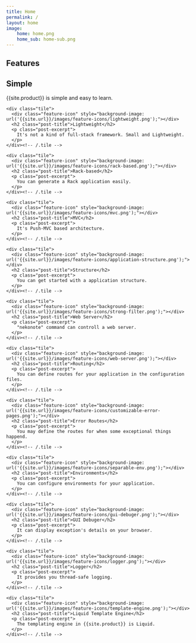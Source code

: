 ```yaml
---
title: Home
permalink: /
layout: home
image:
    home: home.png
    home_sub: home-sub.png
---
```

<div class="home-title">
    <h2>Features</h2>
</div>

<div class="tiles">
    <div class="tile">
      <div class="feature-icon" style="background-image: url('{{site.url}}/images/feature-icons/simple.png');"></div>
      <h2 class="post-title">Simple</h2>
      <p class="post-excerpt">
        {{site.product}} is simple and easy to learn.
      </p>
    </div><!-- /.tile -->

    <div class="tile">
      <div class="feature-icon" style="background-image: url('{{site.url}}/images/feature-icons/lightweight.png');"></div>
      <h2 class="post-title">Lightweight</h2>
      <p class="post-excerpt">
        It's not a kind of full-stack framework. Small and Lightweight.
      </p>
    </div><!-- /.tile -->

    <div class="tile">
      <div class="feature-icon" style="background-image: url('{{site.url}}/images/feature-icons/rack-based.png');"></div>
      <h2 class="post-title">Rack-based</h2>
      <p class="post-excerpt">
        You can generate a Rack application easily.
      </p>
    </div><!-- /.tile -->

    <div class="tile">
      <div class="feature-icon" style="background-image: url('{{site.url}}/images/feature-icons/mvc.png');"></div>
      <h2 class="post-title">MVC</h2>
      <p class="post-excerpt">
        It's Push-MVC based architecture.
      </p>
    </div><!-- /.tile -->

    <div class="tile">
      <div class="feature-icon" style="background-image: url('{{site.url}}/images/feature-icons/application-structure.png');"></div>
      <h2 class="post-title">Structure</h2>
      <p class="post-excerpt">
        You can get started with a application structure.
      </p>
    </div><!-- /.tile -->

    <div class="tile">
      <div class="feature-icon" style="background-image: url('{{site.url}}/images/feature-icons/strong-filter.png');"></div>
      <h2 class="post-title">Web Server</h2>
      <p class="post-excerpt">
        "nekonote" command can controll a web server.
      </p>
    </div><!-- /.tile -->

    <div class="tile">
      <div class="feature-icon" style="background-image: url('{{site.url}}/images/feature-icons/web-server.png');"></div>
      <h2 class="post-title">Routing</h2>
      <p class="post-excerpt">
        You can define routes for your application in the configuration files.
      </p>
    </div><!-- /.tile -->

    <div class="tile">
      <div class="feature-icon" style="background-image: url('{{site.url}}/images/feature-icons/customizable-error-pages.png');"></div>
      <h2 class="post-title">Error Routes</h2>
      <p class="post-excerpt">
        You may define the routes for when some exceptional things happend.
      </p>
    </div><!-- /.tile -->

    <div class="tile">
      <div class="feature-icon" style="background-image: url('{{site.url}}/images/feature-icons/separable-env.png');"></div>
      <h2 class="post-title">Environments</h2>
      <p class="post-excerpt">
        You can configure environments for your application.
      </p>
    </div><!-- /.tile -->

    <div class="tile">
      <div class="feature-icon" style="background-image: url('{{site.url}}/images/feature-icons/gui-debuger.png');"></div>
      <h2 class="post-title">GUI Debuger</h2>
      <p class="post-excerpt">
        It can display exception's details on your browser.
      </p>
    </div><!-- /.tile -->

    <div class="tile">
      <div class="feature-icon" style="background-image: url('{{site.url}}/images/feature-icons/logger.png');"></div>
      <h2 class="post-title">Logger</h2>
      <p class="post-excerpt">
        It provides you thread-safe logging.
      </p>
    </div><!-- /.tile -->

    <div class="tile">
      <div class="feature-icon" style="background-image: url('{{site.url}}/images/feature-icons/template-engine.png');"></div>
      <h2 class="post-title">Liquid Template Engine</h2>
      <p class="post-excerpt">
        The templating engine in {{site.product}} is Liquid.
      </p>
    </div><!-- /.tile -->
</div><!-- /.tiles -->
